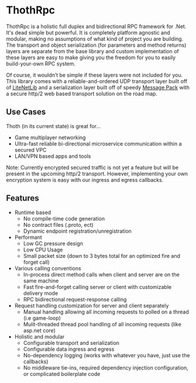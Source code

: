 # ThothRpc

ThothRpc is a holistic full duplex and bidirectional RPC framework for .Net. It's dead simple but powerful. It is completely platform agnostic and modular, making no assumptions of what kind of project you are building. The transport and object serialization (for parameters and method returns) layers are separate from the base library and custom implementation of these layers are easy to make giving you the freedom for you to easily build-your-own RPC system.

Of course, it wouldn’t be simple if these layers were not included for you. This library comes with a reliable-and-ordered UDP transport layer built off of [LiteNetLib](https://github.com/RevenantX/LiteNetLib) and a serialization layer built off of speedy [Message Pack](https://github.com/neuecc/MessagePack-CSharp) with a secure http/2 web based transport solution on the road map.

## Use Cases
Thoth (in its current state) is great for…
* Game multiplayer networking
* Ultra-fast reliable bi-directional microservice communication within a secured VPC
* LAN/VPN based apps and tools

Note: Currently encrypted secured traffic is not yet a feature but will be present in the upcoming http/2 transport. However, implementing your own encryption system is easy with our ingress and egress callbacks.

## Features

* Runtime based
  * No compile-time code generation
  * No contract files (.proto, ect)
  * Dynamic endpoint registration/unregistration
* Performant
  * Low GC pressure design
  * Low CPU Usage
  * Small packet size (down to 3 bytes total for an optimized fire and forget call)
* Various calling conventions
  * In-process direct method calls when client and server are on the same machine
  * Fast fire-and-forget calling server or client with customizable delivery mode
  * RPC bidirectional request-response calling
* Request handling customization for server and client separately
  * Manual handling allowing all incoming requests to polled on a thread (i.e game-loop)
  * Mulit-threaded thread pool handling of all incoming requests (like asp.net core)
* Holistic and modular
  * Configurable transport and serialization
  * Configurable data ingress and egress
  * No-dependency logging (works with whatever you have, just use the callbacks)
  * No middleware tie-ins, required dependency injection configuration, or complicated boilerplate code
